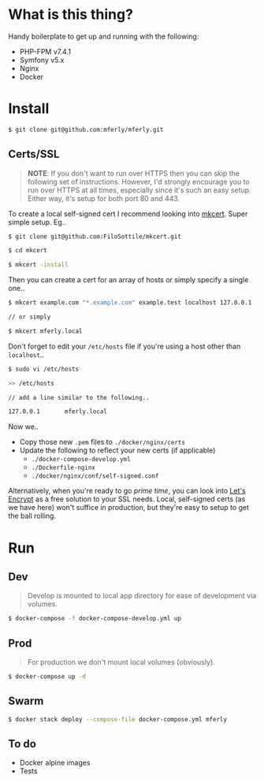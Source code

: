 # What is this thing?
Handy boilerplate to get up and running with the following:
- PHP-FPM v7.4.1
- Symfony v5.x
- Nginx
- Docker

# Install

```bash
$ git clone git@github.com:mferly/mferly.git
```

## Certs/SSL

> **NOTE**: If you don't want to run over HTTPS then you can skip the following set of instructions. However, I'd strongly encourage you to run over HTTPS at all times, especially since it's such an easy setup. Either way, it's setup for both port 80 and 443.

To create a local self-signed cert I recommend looking into [mkcert](https://github.com/FiloSottile/mkcert). Super simple setup. Eg..

```bash
$ git clone git@github.com:FiloSottile/mkcert.git

$ cd mkcert

$ mkcert -install
```

Then you can create a cert for an array of hosts or simply specify a single one..

```bash
$ mkcert example.com "*.example.com" example.test localhost 127.0.0.1 ::1

// or simply

$ mkcert mferly.local
```

Don't forget to edit your `/etc/hosts` file if you're using a host other than `localhost`..

```bash
$ sudo vi /etc/hosts

>> /etc/hosts

// add a line similar to the following..

127.0.0.1       mferly.local
```

Now we..
* Copy those new `.pem` files to `./docker/nginx/certs`
* Update the following to reflect your new certs (if applicable)
    * `./docker-compose-develop.yml`
    * `./Dockerfile-nginx`
    * `./docker/nginx/conf/self-signed.conf`

Alternatively, when you're ready to go *prime time*, you can look into [Let's Encrypt](https://letsencrypt.org/) as a free solution to your SSL needs. Local, self-signed certs (as we have here) won't suffice in production, but they're easy to setup to get the ball rolling.

# Run

## Dev
> Develop is mounted to local app directory for ease of development via volumes.

```bash
$ docker-compose -f docker-compose-develop.yml up
```

## Prod
> For production we don't mount local volumes (obviously).

```bash
$ docker-compose up -d
```

## Swarm
```bash
$ docker stack deploy --compose-file docker-compose.yml mferly
```

## To do
* Docker alpine images
* Tests